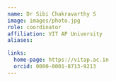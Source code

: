 ```yaml
---
name: Dr Sibi Chakravarthy S
image: images/photo.jpg
role: coordinator
affiliation: VIT AP University
aliases:

links:
  home-page: https://vitap.ac.in
  orcid: 0000-0001-8713-9213
---
```


